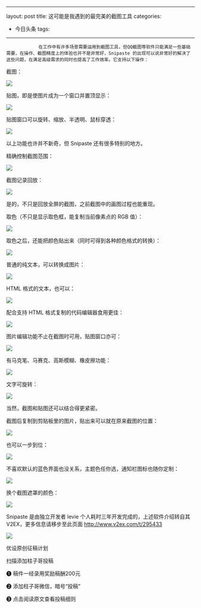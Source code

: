 
---
layout: post
title: 这可能是我遇到的最完美的截图工具
categories:
- 今日头条
tags:
---
				在工作中有许多场景需要运用到截图工具，但QQ截图等软件只能满足一些基础需要，在操作、截图精度上的体验也并不是非常好，Snipaste 的出现可以说非常好的解决了这些问题，在满足高级需求的同时也提高了工作效率。它支持以下操作：

截图：

![](http://p2.pstatp.com/large/b99000b6d67b49229a6)

贴图，即是使图片成为一个窗口并置顶显示：

![](http://p3.pstatp.com/large/b570009ad951cc7a082)

贴图窗口可以旋转、缩放、半透明、鼠标穿透：

![](http://p3.pstatp.com/large/bbd000c34a2de23941c)

以上功能也许并不新奇，但 Snipaste 还有很多特别的地方。

精确控制截图范围：

![](http://p3.pstatp.com/large/bbe001142e44e7594f7)

截图记录回放：

![](http://p3.pstatp.com/large/bbb000c31e13979136e)

是的，不只是回放全屏的截图，之前截图中的画图过程也能重现。

取色（不只是显示取色框，能复制当前像素点的 RGB 值）：

![](http://p3.pstatp.com/large/b99000b6d6bb921f8cb)

取色之后，还能把颜色贴出来（同时可得到各种颜色格式的转换）：

![](http://p3.pstatp.com/large/b58000ed4203c466047)

普通的纯文本，可以转换成图片：

![](http://p1.pstatp.com/large/b580009c36adde74f9d)

HTML 格式的文本，也可以：

![](http://p3.pstatp.com/large/b58000ed4238eb2caec)

配合支持 HTML 格式复制的代码编辑器食用更佳：

![](http://p3.pstatp.com/large/bbd000c34a4c9df9bc3)

图片编辑功能不止在截图时可用，贴图窗口亦可：

![](http://p3.pstatp.com/large/b57000ebce4e09880a7)

有马克笔、马赛克、高斯模糊、橡皮擦功能：

![](http://p3.pstatp.com/large/bbd00114b11236fa436)

文字可旋转：

![](http://p3.pstatp.com/large/b570009ad97295262c1)

当然，截图和贴图还可以结合得更紧密。

截图后复制到剪贴板里的图片，贴出来可以就在原来截图的位置：

![](http://p2.pstatp.com/large/bb9001148a3630c7c0d)

也可以一步到位：

![](http://p1.pstatp.com/large/b9900107f1372d90205)

不喜欢默认的蓝色界面也没关系，主题色任你选，通知栏图标也随你定制：

![](http://p1.pstatp.com/large/b580009c36c9665cd49)

换个截图遮罩的颜色：

![](http://p1.pstatp.com/large/b57000ebced783883b7)

Snipaste 是由独立开发者 levie 个人耗时三年开发完成的，上述软件介绍转自其V2EX，更多信息请移步至此页面 http://www.v2ex.com/t/295433

![](http://p2.pstatp.com/large/b8f000975b115375567)

优设原创征稿计划

扫描添加柱子哥投稿

❶ 稿件一经录用奖励稿酬200元

❷ 添加柱子哥微信，暗号“投稿”

❸ 点击阅读原文查看投稿细则